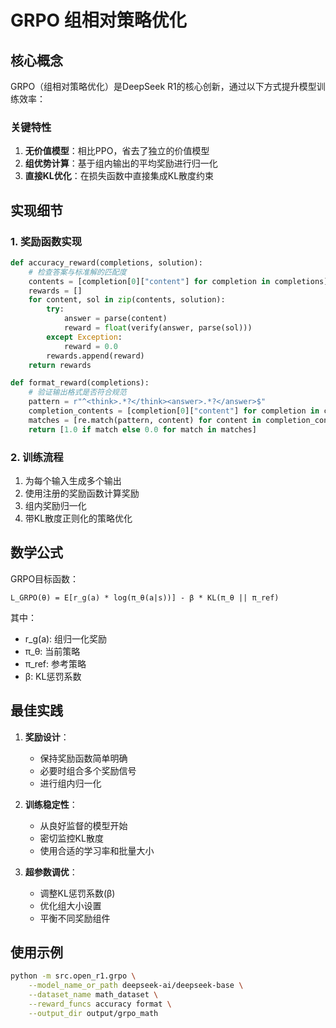 # GRPO 组相对策略优化

## 核心概念

GRPO（组相对策略优化）是DeepSeek R1的核心创新，通过以下方式提升模型训练效率：

### 关键特性
1. **无价值模型**：相比PPO，省去了独立的价值模型
2. **组优势计算**：基于组内输出的平均奖励进行归一化
3. **直接KL优化**：在损失函数中直接集成KL散度约束

## 实现细节

### 1. 奖励函数实现
```python
def accuracy_reward(completions, solution):
    # 检查答案与标准解的匹配度
    contents = [completion[0]["content"] for completion in completions]
    rewards = []
    for content, sol in zip(contents, solution):
        try:
            answer = parse(content)
            reward = float(verify(answer, parse(sol)))
        except Exception:
            reward = 0.0
        rewards.append(reward)
    return rewards

def format_reward(completions):
    # 验证输出格式是否符合规范
    pattern = r"^<think>.*?</think><answer>.*?</answer>$"
    completion_contents = [completion[0]["content"] for completion in completions]
    matches = [re.match(pattern, content) for content in completion_contents]
    return [1.0 if match else 0.0 for match in matches]
```

### 2. 训练流程
1. 为每个输入生成多个输出
2. 使用注册的奖励函数计算奖励
3. 组内奖励归一化
4. 带KL散度正则化的策略优化

## 数学公式

GRPO目标函数：
```
L_GRPO(θ) = E[r_g(a) * log(π_θ(a|s))] - β * KL(π_θ || π_ref)
```
其中：
- r_g(a): 组归一化奖励
- π_θ: 当前策略
- π_ref: 参考策略
- β: KL惩罚系数

## 最佳实践
1. **奖励设计**：
   - 保持奖励函数简单明确
   - 必要时组合多个奖励信号
   - 进行组内归一化

2. **训练稳定性**：
   - 从良好监督的模型开始
   - 密切监控KL散度
   - 使用合适的学习率和批量大小

3. **超参数调优**：
   - 调整KL惩罚系数(β)
   - 优化组大小设置
   - 平衡不同奖励组件

## 使用示例

```bash
python -m src.open_r1.grpo \
    --model_name_or_path deepseek-ai/deepseek-base \
    --dataset_name math_dataset \
    --reward_funcs accuracy format \
    --output_dir output/grpo_math
```
